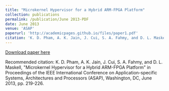 ```yaml
---
title: "Microkernel Hypervisor for a Hybrid ARM-FPGA Platform"
collection: publications
permalink: /publication/June 2013-PDF
date: June 2013
venue: 'ASAP'
paperurl: 'http://academicpages.github.io/files/paper1.pdf'
citation: 'K. D. Pham, A. K. Jain, J. Cui, S. A. Fahmy, and D. L. Maskell, &quot;Microkernel Hypervisor for a Hybrid ARM-FPGA Platform&quot; in Proceedings of the IEEE International Conference on Application-specific Systems, Architectures and Processors (ASAP), Washington, DC, June 2013, pp. 219-226.'
---
```


<a href='http://academicpages.github.io/files/paper1.pdf'>Download paper here</a>

Recommended citation: K. D. Pham, A. K. Jain, J. Cui, S. A. Fahmy, and D. L. Maskell, "Microkernel Hypervisor for a Hybrid ARM-FPGA Platform" in Proceedings of the IEEE International Conference on Application-specific Systems, Architectures and Processors (ASAP), Washington, DC, June 2013, pp. 219-226.